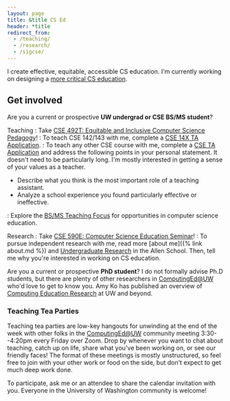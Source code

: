 ```yaml
---
layout: page
title: &title CS Ed
header: *title
redirect_from:
  - /teaching/
  - /research/
  - /sigcse/
---
```


I create effective, equitable, accessible CS education. I'm currently working on designing a [more critical CS education](https://cacm.acm.org/magazines/2020/11/248199-it-is-time-for-more-critical-cs-education/fulltext).

## Get involved

Are you a current or prospective **UW undergrad or CSE BS/MS student**?

Teaching
: Take [CSE 492T: Equitable and Inclusive Computer Science Pedagogy](https://courses.cs.washington.edu/courses/cse492t/)!
: To teach CSE 142/143 with me, complete a [CSE 14X TA Application](http://courses.cs.washington.edu/courses/cse14x/ta/).
: To teach any other CSE course with me, complete a [CSE TA Application](https://ta.cs.washington.edu/apply/) and address the following points in your personal statement. It doesn't need to be particularly long. I'm mostly interested in getting a sense of your values as a teacher.

  - Describe what you think is the most important role of a teaching assistant.
  - Analyze a school experience you found particularly effective or ineffective.

: Explore the [BS/MS Teaching Focus](https://docs.google.com/document/d/1s_NOnBeXRqzxYkUaGz7aUbGA1fLy87sMfINpFO01Myo/preview) for opportunities in computer science education.

Research
: Take [CSE 590E: Computer Science Education Seminar](https://courses.cs.washington.edu/courses/cse590e/)!
: To pursue independent research with me, read more [about me]({% link about.md %}) and [Undergraduate Research](https://www.cs.washington.edu/academics/ugrad/enrichment/research) in the Allen School. Then, tell me why you're interested in working on CS education.

Are you a current or prospective **PhD student**? I do not formally advise Ph.D students, but there are plenty of other researchers in [ComputingEd@UW](https://computinged.uw.edu/) who'd love to get to know you. Amy Ko has published an overview of [Computing Education Research](https://faculty.washington.edu/ajko/cer) at UW and beyond.

### Teaching Tea Parties

Teaching tea parties are low-key hangouts for unwinding at the end of the week with other folks in the [ComputingEd@UW](https://computinged.uw.edu/) community meeting 3:30--4:20pm every Friday over Zoom. Drop by whenever you want to chat about teaching, catch up on life, share what you've been working on, or see our friendly faces! The format of these meetings is mostly unstructured, so feel free to join with your other work or food on the side, but don't expect to get much deep work done.

To participate, ask me or an attendee to share the calendar invitation with you. Everyone in the University of Washington community is welcome!
